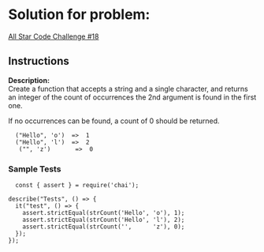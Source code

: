 # Solution for problem:

[ All Star Code Challenge #18](https://www.codewars.com/kata/5865918c6b569962950002a1)

## Instructions

**Description:**  
Create a function that accepts a string and a single character, and returns an integer of the count of occurrences the 2nd argument is found in the first one.

If no occurrences can be found, a count of 0 should be returned.

```plaintext
  ("Hello", 'o')  =>  1
  ("Hello", 'l')  =>  2
   ("", 'z')       =>  0
```

### Sample Tests

```plaintext
  const { assert } = require('chai');

describe("Tests", () => {
  it("test", () => {
    assert.strictEqual(strCount('Hello', 'o'), 1);
    assert.strictEqual(strCount('Hello', 'l'), 2);
    assert.strictEqual(strCount('',      'z'), 0);
  });
});

```
